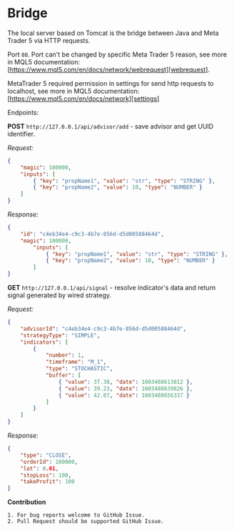 # Bridge
The local server based on Tomcat is the bridge between Java and Meta Trader 5 via HTTP requests.

Port `80`. Port can't be changed by specific Meta Trader 5 reason, see more in MQL5 documentation: [https://www.mql5.com/en/docs/network/webrequest][webrequest].

MetaTrader 5 required permission in settings for send http requests to localhost, see more in MQL5 documentation: [https://www.mql5.com/en/docs/network][settings]

Endpoints:

**POST** `http://127.0.0.1/api/advisor/add` - save advisor and get UUID identifier.

_Request:_
```json
{
    "magic": 100000,
    "inputs": [
        { "key": "propName1", "value": "str", "type": "STRING" },
        { "key": "propName2", "value": 10, "type": "NUMBER" }
    ]
}
```

_Response:_
```json
{
    "id": "c4eb34e4-c9c3-4b7e-856d-d5d00588464d",
    "magic": 100000,
        "inputs": [
            { "key": "propName1", "value": "str", "type": "STRING" },
            { "key": "propName2", "value": 10, "type": "NUMBER" }
        ]
}
```


**GET** `http://127.0.0.1/api/signal` - resolve indicator's data and return signal generated by wired strategy.

_Request:_
```json
{
    "advisorId": "c4eb34e4-c9c3-4b7e-856d-d5d00588464d",
    "strategyType": "SIMPLE",
    "indicators": [
        {
            "number": 1,
            "timeframe": "M_1",
            "type": "STOCHASTIC",
            "buffer": [
                { "value": 37.38, "date": 1603488613812 },
                { "value": 39.23, "date": 1603488639826 },
                { "value": 42.07, "date": 1603488656337 }
            ]
        }
    ]
}
```

_Response:_
```json
{
    "type": "CLOSE",
    "orderId": 100000,
    "lot": 0.01,
    "stopLoss": 100,
    "takeProfit": 100
}
```


**Contribution**

    1. For bug reports welcome to GitHub Issue.
    2. Pull Request should be supported GitHub Issue.
    


[webrequest]: https://www.mql5.com/en/docs/network/webrequest
[settings]:https://www.mql5.com/en/docs/network